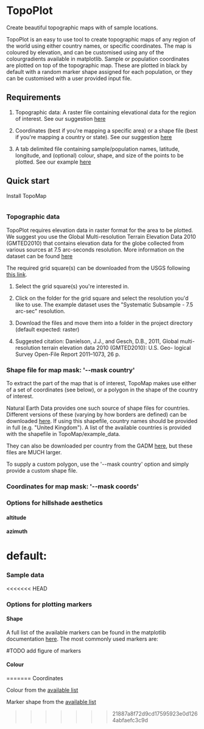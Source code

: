 # TopoPlot
Create beautiful topographic maps with of sample locations.

TopoPlot is an easy to use tool to create topographic maps of any region of the world using either country names, or specific coordinates. The map is coloured by elevation, and can be customised using any of the colourgradients available in matplotlib. Sample or population coordinates are plotted on top of the topographic map. These are plotted in black by default with a random marker shape assigned for each population, or they can be customised with a user provided input file. 

## Requirements

1. Topographic data: A raster file containing elevational data for the region of interest. See our suggestion [here](https://github.com/alexjvr1/TopoPlot/blob/main/README.md#topographic-data) 

2. Coordinates (best if you're mapping a specific area) or a shape file (best if you're mapping a country or state). See our suggestion [here]()

3. A tab delimited file containing sample/population names, latitude, longitude, and (optional) colour, shape, and size of the points to be plotted. See our example [here]()


## Quick start

Install TopoMap 
```
```

### Topographic data
TopoPlot requires elevation data in raster format for the area to be plotted. We suggest you use the Global Multi-resolution Terrain Elevation Data 2010 (GMTED2010) that contains elevation data for the globe collected from various sources at 7.5 arc-seconds resolution. More information on the dataset can be found [here](https://topotools.cr.usgs.gov/GMTED_viewer/gmted2010_fgdc_metadata.html)

The required grid square(s) can be downloaded from the USGS following [this link](https://topotools.cr.usgs.gov/gmted_viewer/viewer.htm). 

1) Select the grid square(s) you're interested in.

2) Click on the folder for the grid square and select the resolution you'd like to use. The example dataset uses the "Systematic Subsample - 7.5 arc-sec" resolution.

3) Download the files and move them into a folder in the project directory (default expected: raster)

4) Suggested citation: Danielson, J.J., and Gesch, D.B., 2011, Global multi-resolution terrain elevation data 2010 (GMTED2010): U.S. Geo- logical Survey Open-File Report 2011–1073, 26 p.


### Shape file for map mask: '--mask country'
To extract the part of the map that is of interest, TopoMap makes use either of a set of coordinates (see below), or a polygon in the shape of the country of interest. 

Natural Earth Data provides one such source of shape files for countries. Different versions of these (varying by how borders are defined) can be downloaded [here](https://www.naturalearthdata.com/downloads/10m-cultural-vectors/). If using this shapefile, country names should be provided in full (e.g. "United Kingdom"). A list of the available countries is provided with the shapefile in TopoMap/example_data.

They can also be downloaded per country from the GADM [here](https://gadm.org/download_country.html), but these files are MUCH larger. 

To supply a custom polygon, use the '--mask country' option and simply provide a custom shape file.  


### Coordinates for map mask: '--mask coords'



### Options for hillshade aesthetics



#### altitude


#### azimuth


# default: 


### Sample data


<<<<<<< HEAD
### Options for plotting markers

#### Shape

A full list of the available markers can be found in the matplotlib documentation [here](https://matplotlib.org/1.4.1/api/markers_api.html). The most commonly used markers are: 

#TODO add figure of markers


#### Colour

=======
Coordinates

Colour from the [available list](https://matplotlib.org/stable/gallery/color/named_colors.html)

Marker shape from the [available list](https://matplotlib.org/stable/api/markers_api.html#module-matplotlib.markers)
>>>>>>> 21887a8f72d9cd17595923e0d1264abfaefc3c9d

